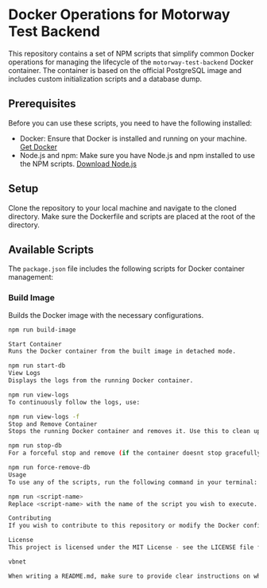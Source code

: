 # Docker Operations for Motorway Test Backend

This repository contains a set of NPM scripts that simplify common Docker operations for managing the lifecycle of the `motorway-test-backend` Docker container. The container is based on the official PostgreSQL image and includes custom initialization scripts and a database dump.

## Prerequisites

Before you can use these scripts, you need to have the following installed:

- Docker: Ensure that Docker is installed and running on your machine. [Get Docker](https://www.docker.com/get-started)
- Node.js and npm: Make sure you have Node.js and npm installed to use the NPM scripts. [Download Node.js](https://nodejs.org/en/download/)

## Setup

Clone the repository to your local machine and navigate to the cloned directory. Make sure the Dockerfile and scripts are placed at the root of the directory.

## Available Scripts

The `package.json` file includes the following scripts for Docker container management:

### Build Image

Builds the Docker image with the necessary configurations.

```sh
npm run build-image

Start Container
Runs the Docker container from the built image in detached mode.

npm run start-db
View Logs
Displays the logs from the running Docker container.

npm run view-logs
To continuously follow the logs, use:

npm run view-logs -f
Stop and Remove Container
Stops the running Docker container and removes it. Use this to clean up.

npm run stop-db
For a forceful stop and remove (if the container doesnt stop gracefully):

npm run force-remove-db
Usage
To use any of the scripts, run the following command in your terminal:

npm run <script-name>
Replace <script-name> with the name of the script you wish to execute.

Contributing
If you wish to contribute to this repository or modify the Docker configurations, please ensure you update the scripts accordingly in package.json.

License
This project is licensed under the MIT License - see the LICENSE file for details.

vbnet

When writing a README.md, make sure to provide clear instructions on what the project is about, how to set it up, and how to use the provided scripts. Also, ensure that you include information about any prerequisites needed to use the project and provide a guide for contribution if it's open for collaboration.